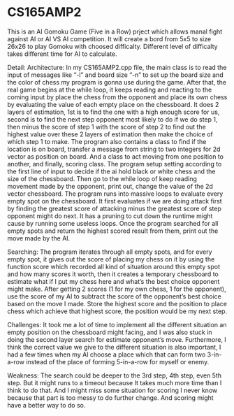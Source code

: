 # CS165AMP2

This is an AI Gomoku Game (Five in a Row) prject which allows manal fight against AI or AI VS AI competition. It will create a bord from 5x5 to size 26x26 to play Gomoku with choosed difficalty. Different level of difficalty takes different time for AI to calculate.

Detail:
Architecture:
In my CS165AMP2.cpp file, the main class is to read the input of messages like “-l” and board size “-n<int>” to set up the board size and the color of chess my program is gonna use during the game. After that, the real game begins at the while loop, it keeps reading and reacting to the coming input by place the chess from the opponent and place its own chess by evaluating the value of each empty place on the chessboard. It does 2 layers of estimation, 1st is to find the one with a high enough score for us, second is to find the next step opponent most likely to do if we do step 1, then minus the score of step 1 with the score of step 2 to find out the highest value over these 2 layers of estimation then make the choice of which step 1 to make. The program also contains a class to find if the location is on board, transfer a message from string to two integers for 2d vector as position on board. And a class to act moving from one position to another, and finally, scoring class.
The program setup setting according to the first line of input to decide if the ai hold black or white chess and the size of the chessboard. Then go to the while loop of keep reading movement made by the opponent, print out, change the value of the 2d vector chessboard.
The program runs into massive loops to evaluate every empty spot on the chessboard. It first evaluates if we are doing attack first by finding the greatest score of attacking minus the greatest score of step opponent might do next. It has a pruning to cut down the runtime might cause by running some useless loops.
Once the program searched for all empty spots and return the highest scored result from them, print out the move made by the AI.

Searching:
The program iterates through all empty spots, and for every empty spot, it gives out the score of placing my chess on it by using the function score which recorded all kind of situation around this empty spot and how many scores it worth, then it creates a temporary chessboard to estimate what if I put my chess here and what’s the best choice opponent might make. After getting 2 scores (1 for my own chess, 1 for the opponent), use the score of my AI to subtract the score of the opponent’s best choice based on the move I made. Store the highest score and the position to place chess which achieve that highest score, the position would be my next step.

Challenges:
It took me a lot of time to implement all the different situation an empty position on the chessboard might facing, and I was also stuck in doing the second layer search for estimate opponent’s move. Furthermore, I think the correct value we give to the different situation is also important, I had a few times when my AI choose a place which that can form two 3-in-a-row  instead of the place of forming 5-in-a-row for myself or enemy.

Weakness:
The search could be deeper to the 3rd step, 4th step, even 5th step. But it might runs to a timeout because It takes much more time than I think to do that. And I might miss some situation for scoring I never know because that part is too messy to do further change. And scoring might have a better way to do so.

